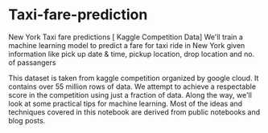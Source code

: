 # Taxi-fare-prediction
New York Taxi fare predictions [ Kaggle Competition Data]
We'll train a machine learning model to predict a fare for taxi ride in New York given information like pick up date & time, pickup location, drop location and no. of passangers

This dataset is taken from kaggle competition organized by google cloud. It contains over 55 million rows of data. We attempt to achieve a respectable score in the competition using just a fraction of data. Along the way, we'll look at some practical tips for machine learning. Most of the ideas and techniques covered in this notebook are derived from public notebooks and blog posts.
